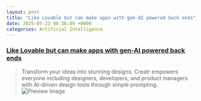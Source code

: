 ```yaml
---
layout: post
title: "Like Lovable but can make apps with gen-AI powered back ends"
date: 2025-05-23 06:36:09 +0000
categories: Artificial Intelligence
---
```


### [Like Lovable but can make apps with gen-AI powered back ends](https://getcreatr.com/)

> Transform your ideas into stunning designs. Creatr empowers everyone including designers, developers, and product managers with AI-driven design tools through simple prompting.
![Preview Image](https://getcreatr.com/images/OGF.png)

